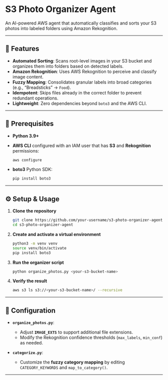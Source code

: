 # S3 Photo Organizer Agent

An AI-powered AWS agent that automatically classifies and sorts your S3 photos into labeled folders using Amazon Rekognition.

---

## 🚀 Features

* **Automated Sorting**: Scans root-level images in your S3 bucket and organizes them into folders based on detected labels.
* **Amazon Rekognition**: Uses AWS Rekognition to perceive and classify image content.
* **Fuzzy Mapping**: Consolidates granular labels into broad categories (e.g., “Breadsticks” → `Food`).
* **Idempotent**: Skips files already in the correct folder to prevent redundant operations.
* **Lightweight**: Zero dependencies beyond `boto3` and the AWS CLI.

---

## 🔧 Prerequisites

* **Python 3.9+**
* **AWS CLI** configured with an IAM user that has **S3** and **Rekognition** permissions:

  ```bash
  aws configure
  ```
* **boto3** Python SDK:

  ```bash
  pip install boto3
  ```

---

## ⚙️ Setup & Usage

1. **Clone the repository**

   ```bash
   git clone https://github.com/your-username/s3-photo-organizer-agent.git
   cd s3-photo-organizer-agent
   ```

2. **Create and activate a virtual environment**

   ```bash
   python3 -m venv venv
   source venv/bin/activate
   pip install boto3
   ```

3. **Run the organizer script**

   ```bash
   python organize_photos.py <your-s3-bucket-name>
   ```

4. **Verify the result**

   ```bash
   aws s3 ls s3://<your-s3-bucket-name>/ --recursive
   ```

---

## 📝 Configuration

* **`organize_photos.py`**:

  * Adjust **`IMAGE_EXTS`** to support additional file extensions.
  * Modify the Rekognition confidence thresholds (`max_labels`, `min_conf`) as needed.

* **`categorize.py`**:
  * Customize the **fuzzy category mapping** by editing `CATEGORY_KEYWORDS` and `map_to_category()`.

---
